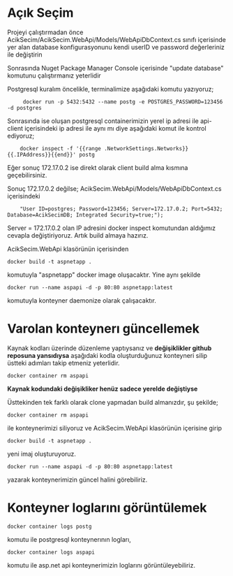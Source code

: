 # Açık Seçim
Projeyi çalıştırmadan önce AcikSecim/AcikSecim.WebApi/Models/WebApiDbContext.cs sınıfı içerisinde yer alan database konfigurasyonunu kendi userID ve password değerleriniz ile değiştirin

Sonrasında Nuget Package Manager Console içerisinde "update database" komutunu çalıştırmanız yeterlidir

Postgresql kuralım öncelikle, terminalimize aşağıdaki komutu yazıyoruz;
		
		 docker run -p 5432:5432 --name postg -e POSTGRES_PASSWORD=123456 -d postgres

Sonrasında ise oluşan postgresql containerimizin yerel ip adresi ile api-client içerisindeki ip adresi ile aynı mı diye aşağıdaki komut ile kontrol ediyoruz;

		docker inspect -f '{{range .NetworkSettings.Networks}}{{.IPAddress}}{{end}}' postg
 
Eğer sonuç 172.17.0.2 ise direkt olarak client build alma kısmına geçebilirsiniz.

Sonuç 172.17.0.2 değilse;  AcikSecim.WebApi/Models/WebApiDbContext.cs içerisindeki

		"User ID=postgres; Password=123456; Server=172.17.0.2; Port=5432; Database=AcikSecimDB; Integrated Security=true;");

Server = 172.17.0.2 olan IP adresini docker inspect komutundan aldığımız cevapla değiştiriyoruz. Artık build almaya hazırız.

AcikSecim.WebApi klasörünün içerisinden 

 	docker build -t aspnetapp .
 
 komutuyla "aspnetapp" docker image oluşacaktır. Yine aynı şekilde
 
 	docker run --name aspapi -d -p 80:80 aspnetapp:latest

 komutuyla konteyner daemonize olarak çalışacaktır. 

 # Varolan konteynerı güncellemek
 
 Kaynak kodları üzerinde düzenleme yaptıysanız ve **değişiklikler github reposuna yansıdıysa** aşağıdaki kodla oluşturduğunuz konteyneri silip üstteki adımları takip etmeniz yeterlidir.
 
 	docker container rm aspapi
	
**Kaynak kodundaki değişikliker henüz sadece yerelde değiştiyse**

Üsttekinden tek farklı olarak clone yapmadan build almanızdır, şu şekilde;

 	docker container rm aspapi

ile konteynerimizi siliyoruz ve AcikSecim.WebApi klasörünün içerisine girip

 	docker build -t aspnetapp .

yeni imaj oluşturuyoruz. 

 	docker run --name aspapi -d -p 80:80 aspnetapp:latest

yazarak konteynerimizin güncel halini görebiliriz.

# Konteyner loglarını görüntülemek

	docker container logs postg

komutu ile postgresql konteynerının logları,

	docker container logs aspapi

komutu ile asp.net api konteynerimizin loglarını görüntüleyebiliriz.
